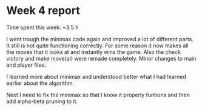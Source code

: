 # Week 4 report

Time spent this week: ~3.5 h

I went trough the minimax code again and improved a lot of different parts. It still is not quite functioning correctly. For some reason it now makes all the moves that it looks at and instantly wins the game. Also the check victory and make move(ai) were remade completely. Minor changes to main and player files. 

I learned more about minimax and understood better what I had learned earlier about the algorithm.

Next I need to fix the minimax so that I know it properly funtions and then add alpha-beta pruning to it.
